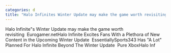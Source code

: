 ```yaml
---
categories: d
title: "Halo Infinites Winter Update may make the game worth revisiting  Eurogamernet"
---
```

Halo Infinite"s Winter Update may make the game worth revisiting&nbsp;&nbsp;Eurogamer.netHalo Infinite Excites Fans With a Plethora of New Content in the Upcoming Winter Update&nbsp;&nbsp;EssentiallySports343 Has "A Lot" Planned For Halo Infinite Beyond The Winter Update&nbsp;&nbsp;Pure XboxHalo Inf